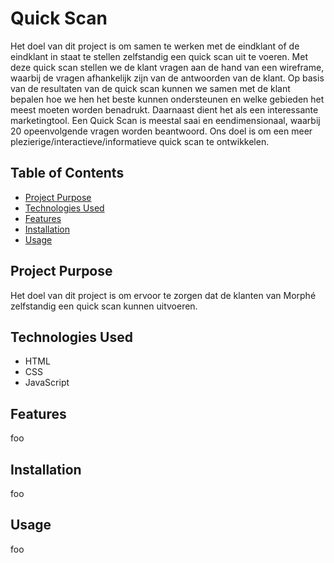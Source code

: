 # Quick Scan
Het doel van dit project is om samen te werken met de eindklant of de eindklant in staat te stellen zelfstandig een quick scan uit te voeren. Met deze quick scan stellen we de klant vragen aan de hand van een wireframe, waarbij de vragen afhankelijk zijn van de antwoorden van de klant. Op basis van de resultaten van de quick scan kunnen we samen met de klant bepalen hoe we hen het beste kunnen ondersteunen en welke gebieden het meest moeten worden benadrukt. Daarnaast dient het als een interessante marketingtool. Een Quick Scan is meestal saai en eendimensionaal, waarbij 20 opeenvolgende vragen worden beantwoord. Ons doel is om een meer plezierige/interactieve/informatieve quick scan te ontwikkelen.

## Table of Contents
- [Project Purpose](#project-purpose)
- [Technologies Used](#technologies-used)
- [Features](#features)
- [Installation](#installation)
- [Usage](#usage)

## Project Purpose
Het doel van dit project is om ervoor te zorgen dat de klanten van Morphé zelfstandig een quick scan kunnen uitvoeren.

## Technologies Used
- HTML
- CSS
- JavaScript

## Features
foo

## Installation
foo

## Usage
foo
